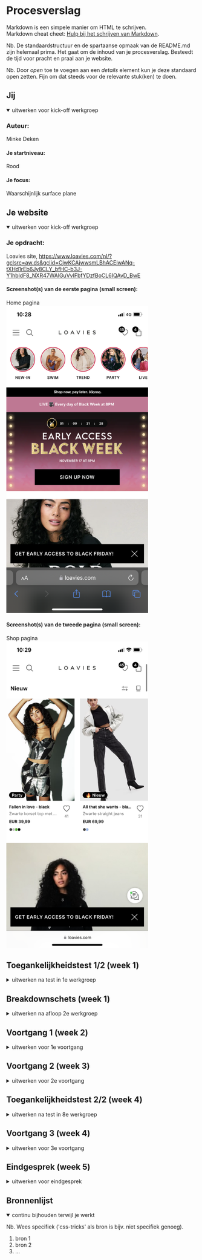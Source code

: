 # Procesverslag
Markdown is een simpele manier om HTML te schrijven.  
Markdown cheat cheet: [Hulp bij het schrijven van Markdown](https://github.com/adam-p/markdown-here/wiki/Markdown-Cheatsheet).

Nb. De standaardstructuur en de spartaanse opmaak van de README.md zijn helemaal prima. Het gaat om de inhoud van je procesverslag. Besteedt de tijd voor pracht en praal aan je website.

Nb. Door *open* toe te voegen aan een *details* element kun je deze standaard open zetten. Fijn om dat steeds voor de relevante stuk(ken) te doen.





## Jij

<details open>
  <summary>uitwerken voor kick-off werkgroep</summary>

  ### Auteur:
  Minke Deken

  #### Je startniveau:
  Rood

  #### Je focus:
  Waarschijnlijk surface plane
 
</details>





## Je website

<details open>
  <summary>uitwerken voor kick-off werkgroep</summary>

  ### Je opdracht:
  Loavies site, https://www.loavies.com/nl/?gclsrc=aw.ds&gclid=CjwKCAjwwsmLBhACEiwANq-tXHd1rEb6Jy8CLY_bfHC-b3J-Y1hbldF8_NXR47WAlGuVvlFbfYDzfBoCL6IQAvD_BwE

  #### Screenshot(s) van de eerste pagina (small screen): 
  Home pagina  
  <img src="readme-images/IMG_5666.PNG" width="375px" alt="Home pagina">

  #### Screenshot(s) van de tweede pagina (small screen):
  Shop pagina  
  <img src="readme-images/IMG_5667.PNG" width="375px" alt="shop pagina">
 
</details>



## Toegankelijkheidstest 1/2 (week 1)

<details>
  <summary>uitwerken na test in 1e werkgroep</summary>

  ### Bevindingen
  Lijst met je bevindingen die in de test naar voren kwamen:

  - Tabs werken niet, er is geen focus state
  - Screenreader is matig, geen duidelijke links
  - Met wazig zicht zijn de lettertypes misschien iets te klein
  - Met parkinson simulatie werkt de site matig

  #### Screenreader
  Met de screenreader was het besturen van de website erg chaotisch. Sommige dingen waren prima uitgewerkt maar de meeste dingen waren niet duidelijk en
  dus echt niet goed te gebruiken.


  #### Muis en Toetsenbord 
  Er is helemaal geen focus functie, je kunt de site dus niet bedienen met alleen toetsenbord (tab).
  Dit kan verbeterd worden door aan alle elementen focus functies toe te voegen.


  #### Motoriek (shocks, elastiekjes)
   Tijdens het testen met de shocks kwam ik er achter dat de site wel moeilijk te gebruiken is door kleine links etc. (toevoegen aan verlanglijst bijv.)
   Dat is op te lossen door misschien de verlanglijst knop verder weg zetten en meer ruimte geven.


  #### Visueel (brillen, contrast, kleurenblind, dark/light). 
  Ik kwam er achter dat met een bepaalde bril de kleine tekst een beetje moeilijk te lezen was, dat zou je groter kunnen maken of een duidelijkere kleur
  kunnen geven.

</details>



## Breakdownschets (week 1)

<details>
  <summary>uitwerken na afloop 2e werkgroep</summary>

  ### de hele pagina: 
  <img src="readme-images/helepagina.png" width="375px" alt="breakdown van de hele pagina">

  ### dynamisch deel (bijv menu): 
  <img src="readme-images/sectie.png" width="375px" alt="breakdown van een dynamisch deel">

</details>





## Voortgang 1 (week 2)

<details>
  <summary>uitwerken voor 1e voortgang</summary>

  ### Stand van zaken
  In de eerste 2 weken heb ik een begin gemaakt aan mijn website. Ik was blij verrast over hoe de dingen er uiteindelijk uit kwamen te zien. 

  Ik vind het plaatjes en buttons over afbeeldingen plaatsen nog wel moeilijk, en ik wil graag weten hoe je dit het best kunt doen om de site ook mooi responsive te houden.
  


  ### Agenda voor meeting
  samen met je groepje opstellen

  | Minke                        | Mines              | Tamara       | Alexia           |
  | ---                          | ---                | ---          | ---              |
  | button over image responsive | en dit             | en ik dit    | en dan ik dat    |
  | javascript screen width      | dit als er tijd is | nog een punt | dit wil ik zeker |
  | responsiveness               | ...                | ...          | ...              |


  ### Verslag van meeting
  hier na afloop snel de uitkomsten van de meeting vastleggen

  - punt 1
  - punt 2
  - nog een punt
  - ...

</details>





## Voortgang 2 (week 3)

<details>
  <summary>uitwerken voor 2e voortgang</summary>

  ### Stand van zaken
  hier dit ging goed & dit was lastig (neem ook screenshots op van delen van je website en code)


  ### Agenda voor meeting
  samen met je groepje opstellen

  | student 1      | student 2          | student 3    | student 4        |
  | ---            | ---                | ---          | ---              |
  | dit bespreken  | en dit             | en ik dit    | en dan ik dat    |
  | en dat ook nog | dit als er tijd is | nog een punt | dit wil ik zeker |
  | ...            | ...                | ...          | ...              |


  ### Verslag van meeting
  hier na afloop snel de uitkomsten van de meeting vastleggen

  - punt 1
  - punt 2
  - nog een punt
- ...

</details>





## Toegankelijkheidstest 2/2 (week 4)

<details>
  <summary>uitwerken na test in 8e werkgroep</summary>

  ### Bevindingen
  Lijst met je bevindingen die in de test naar voren kwamen (geef ook aan wat er verbeterd is):

  #### Screenreader
  Hier korte omschrijving (met indien nodig afbeeldingen)

  Hier een omschrijving van hoe het opgelost kan worden (met indien nodig afbeeldingen)


  #### Muis en Toetsenbord 
  Hier korte omschrijving (met indien nodig afbeeldingen)

  Hier een omschrijving van hoe het opgelost kan worden (met indien nodig afbeeldingen)


  #### Motoriek (shocks, elastiekjes)
  Hier korte omschrijving (met indien nodig afbeeldingen)

  Hier een omschrijving van hoe het opgelost kan worden (met indien nodig afbeeldingen)


  #### Visueel (brillen, contrast, kleurenblind, dark/light). 
  Hier korte omschrijving (met indien nodig afbeeldingen)

  Hier een omschrijving van hoe het opgelost kan worden (met indien nodig afbeeldingen)

</details>





## Voortgang 3 (week 4)

<details>
  <summary>uitwerken voor 3e voortgang</summary>

  ### Stand van zaken
  hier dit ging goed & dit was lastig (neem ook screenshots op van delen van je website en code)


  ### Agenda voor meeting
  samen met je groepje opstellen

  | student 1      | student 2          | student 3    | student 4        |
  | ---            | ---                | ---          | ---              |
  | dit bespreken  | en dit             | en ik dit    | en dan ik dat    |
  | en dat ook nog | dit als er tijd is | nog een punt | dit wil ik zeker |
  | ...            | ...                | ...          | ...              |


  ### Verslag van meeting
  hier na afloop snel de uitkomsten van de meeting vastleggen

  - punt 1
  - punt 2
  - nog een punt
  - ...

</details>





## Eindgesprek (week 5)

<details>
  <summary>uitwerken voor eindgesprek</summary>

  ### Je uitkomst - karakteristiek screenshots:
  <img src="readme-images/dummy-plaatje.jpg" width="375px" alt="uitomst opdracht 1">


  ### Dit ging goed/Heb ik geleerd: 
  Korte omschrijving met plaatjes

  <img src="readme-images/dummy-plaatje.jpg" width="375px" alt="top">


  ### Dit was lastig/Is niet gelukt:
  Korte omschrijving met plaatjes

  <img src="readme-images/dummy-plaatje.jpg" width="375px" alt="bummer">
</details>





## Bronnenlijst

<details open>
  <summary>continu bijhouden terwijl je werkt</summary>

  Nb. Wees specifiek ('css-tricks' als bron is bijv. niet specifiek genoeg).

  1. bron 1
  2. bron 2
  3. ...

</details>